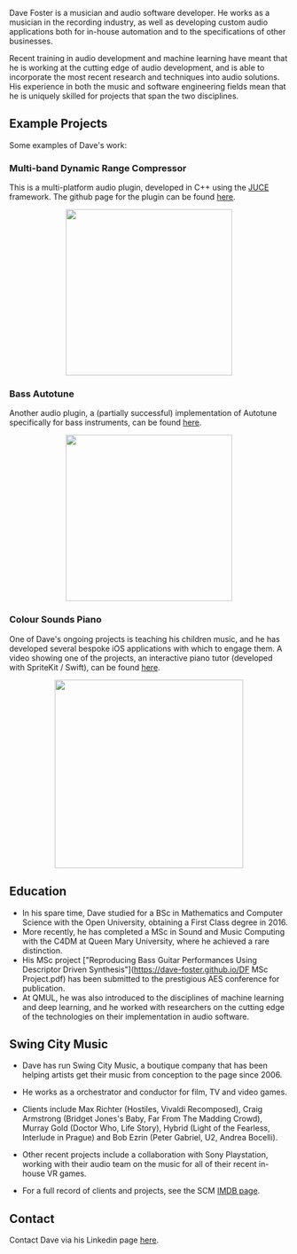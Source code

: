 Dave Foster is a musician and audio software developer. He works as a musician in the recording industry, as well as developing custom audio applications both for in-house automation and to the specifications of other businesses. 

Recent training in audio development and machine learning have meant that he is working at the cutting edge of audio development, and is able to incorporate the most recent research and techniques into audio solutions. His experience in both the music and software engineering fields mean that he is uniquely skilled for projects that span the two disciplines.

## Example Projects

Some examples of Dave's work:

### Multi-band Dynamic Range Compressor

This is a multi-platform audio plugin, developed in C++ using the [JUCE](https://juce.com) framework. The github page for the plugin can be found [here](https://github.com/dave-foster/multi-channel-compressor).

<p align="center">
<img src="https://dave-foster.github.io/Multiband_Compressor_GUI.png" width="300">
</p>

### Bass Autotune

Another audio plugin, a (partially successful) implementation of Autotune specifically for bass instruments, can be found [here](https://github.com/dave-foster/bass-autotune).

<p align="center">
<img src="https://dave-foster.github.io/Bass_Autotune_GUI.png" width="300">
</p>

### Colour Sounds Piano

One of Dave's ongoing projects is teaching his children music, and he has developed several bespoke iOS applications with which to engage them. A video showing one of the projects, an interactive piano tutor (developed with SpriteKit / Swift), can be found [here](https://www.dropbox.com/s/j2191d1xzxzut7d/2018-10-12%2008.05.06.mov?dl=0).

<p align="center">
<img src="https://dave-foster.github.io/CSP Screenshot.png" width="340">
</p>

## Education

*   In his spare time, Dave studied for a BSc in Mathematics and Computer Science with the Open University, obtaining a First Class degree in 2016.
*   More recently, he has completed a MSc in Sound and Music Computing with the C4DM at Queen Mary University, where he achieved a rare distinction.
*   His MSc project ["Reproducing Bass Guitar Performances Using Descriptor Driven Synthesis"](https://dave-foster.github.io/DF MSc Project.pdf) has been submitted to the prestigious AES conference for publication.
*  At QMUL, he was also introduced to the disciplines of machine learning and deep learning, and he worked with researchers on the cutting edge of the technologies on their implementation in audio software.
  

## Swing City Music

* Dave has run Swing City Music, a boutique company that has been helping artists get their music from conception to the page since 2006. 

* He works as a orchestrator and conductor for film, TV and video games. 

* Clients include Max Richter (Hostiles, Vivaldi Recomposed), Craig Armstrong (Bridget Jones's Baby, Far From The Madding Crowd), Murray Gold (Doctor Who, Life Story), Hybrid (Light of the Fearless, Interlude in Prague) and Bob Ezrin (Peter Gabriel, U2, Andrea Bocelli). 

* Other recent projects include a collaboration with Sony Playstation, working with their audio team on the music for all of their recent in-house VR games. 

* For a full record of clients and projects, see the SCM [IMDB page](https://www.imdb.com/name/nm5498095/?ref_=nv_sr_1).

## Contact

Contact Dave via his Linkedin page [here](https://www.linkedin.com/in/swingcity).
